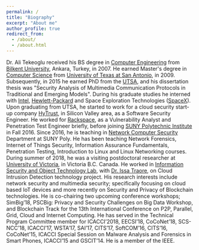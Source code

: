 ```yaml
---
permalink: /
title: "Biography"
excerpt: "About me"
author_profile: true
redirect_from: 
  - /about/
  - /about.html
---
```

Dr. Ali Tekeoglu received his BS degree in [Computer Engineering](http://w3.cs.bilkent.edu.tr/en/) from [Bilkent University](http://w3.bilkent.edu.tr/bilkent/), Ankara, Turkey, in 2007. 
He earned Master's degree in [Computer Science](https://cs.utsa.edu/) from [University of Texas at San Antonio](http://www.utsa.edu/), in 2009. 
Subsequently, in 2015 he earned PhD from the [UTSA](https://cs.utsa.edu/), and his dissertation thesis was "Security Analysis of Multimedia Communication Protocols in Traditional and Emerging Models".
During his graduate studies he interned with [Intel](http://www.intel.com), [Hewlett-Packard](http://www.hp.com) and Space Exploration Technologies ([SpaceX](http://www.spacex.com)). 
Upon graduating from UTSA, he started to work for a cloud security start-up company [HyTrust](http://www.hytrust.com), in Silicon Valley area, as a Software Security Engineer.
He worked for [Rackspace](http://www.rackspace.com), as a Vulnerability Analyst and Penetration Test Engineer briefly, before joining [SUNY Polytechnic Institute](http://www.sunypoly.edu) in Fall 2016.
Since 2016, he is teaching in [Network Computer Security](http://www.cs.sunyit.edu) Department at SUNY Poly. 
He has been teaching Network Forensics, Internet of Things Security, Information Assurance Fundamentals, Penetration Testing, Introduction to Linux and Linux Networking courses.
During summer of 2018, he was a visiting postdoctoral researcher at [University of Victoria](http://www.uvic.ca), in Victoria B.C. Canada.
He worked in [Information Security and Object Technology Lab](https://www.uvic.ca/engineering/ece/isot/), with [Dr. Issa Traore](http://www.ece.uvic.ca/~itraore/), on Cloud Intrusion Detection technology project.
His research interests include network security and multimedia security; specifically focusing on cloud based IoT devices and more recently on Security and Privacy of Blockchain technologies.
He is co-chairing two upcoming conference workshops; 
SimBig’18, PSCBig: Privacy and Security Challenges on Big Data Workshop, and 
Blockchain Track for the 13th International Conference on P2P, Parallel, Grid, Cloud and Internet Computing. 
He has served in the Technical Program Committee member for 
ICACCI’2018, EECSI’18, CoCoNet’18, SCS-NCC’18, ICACCI’17, WSTA’17, SAI’17, CITS’17, SoftCOM’16, CITS’16, CoCoNet’15, ICACCI Special Session on Malware Analysis and Forensics in Smart Phones, ICACCI’15 and GSCIT’14. 
He is a member of the IEEE.
